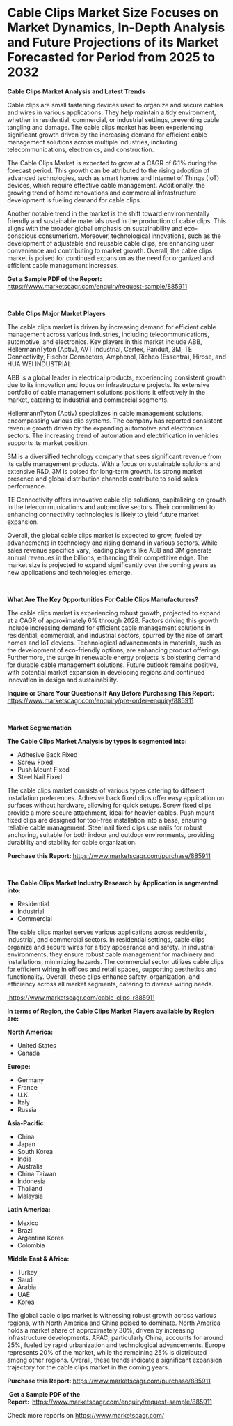 <p><h1>Cable Clips Market Size Focuses on Market Dynamics, In-Depth Analysis and Future Projections of its Market Forecasted for Period from 2025 to 2032</h1></p><p><strong>Cable Clips Market Analysis and Latest Trends</strong></p>
<p><p>Cable clips are small fastening devices used to organize and secure cables and wires in various applications. They help maintain a tidy environment, whether in residential, commercial, or industrial settings, preventing cable tangling and damage. The cable clips market has been experiencing significant growth driven by the increasing demand for efficient cable management solutions across multiple industries, including telecommunications, electronics, and construction.</p><p>The Cable Clips Market is expected to grow at a CAGR of 6.1% during the forecast period. This growth can be attributed to the rising adoption of advanced technologies, such as smart homes and Internet of Things (IoT) devices, which require effective cable management. Additionally, the growing trend of home renovations and commercial infrastructure development is fueling demand for cable clips.</p><p>Another notable trend in the market is the shift toward environmentally friendly and sustainable materials used in the production of cable clips. This aligns with the broader global emphasis on sustainability and eco-conscious consumerism. Moreover, technological innovations, such as the development of adjustable and reusable cable clips, are enhancing user convenience and contributing to market growth. Overall, the cable clips market is poised for continued expansion as the need for organized and efficient cable management increases.</p></p>
<p><strong>Get a Sample PDF of the Report:&nbsp;</strong> <a href="https://www.marketscagr.com/enquiry/request-sample/885911?utm_campaign=2637&utm_medium=2&utm_source=Github&utm_content=ia&utm_term=01042025&utm_id=cable-clips">https://www.marketscagr.com/enquiry/request-sample/885911</a></p>
<p>&nbsp;</p>
<p><strong>Cable Clips Major Market Players</strong></p>
<p><p>The cable clips market is driven by increasing demand for efficient cable management across various industries, including telecommunications, automotive, and electronics. Key players in this market include ABB, HellermannTyton (Aptiv), AVT Industrial, Certex, Panduit, 3M, TE Connectivity, Fischer Connectors, Amphenol, Richco (Essentra), Hirose, and HUA WEI INDUSTRIAL.</p><p>ABB is a global leader in electrical products, experiencing consistent growth due to its innovation and focus on infrastructure projects. Its extensive portfolio of cable management solutions positions it effectively in the market, catering to industrial and commercial segments.</p><p>HellermannTyton (Aptiv) specializes in cable management solutions, encompassing various clip systems. The company has reported consistent revenue growth driven by the expanding automotive and electronics sectors. The increasing trend of automation and electrification in vehicles supports its market position.</p><p>3M is a diversified technology company that sees significant revenue from its cable management products. With a focus on sustainable solutions and extensive R&D, 3M is poised for long-term growth. Its strong market presence and global distribution channels contribute to solid sales performance.</p><p>TE Connectivity offers innovative cable clip solutions, capitalizing on growth in the telecommunications and automotive sectors. Their commitment to enhancing connectivity technologies is likely to yield future market expansion.</p><p>Overall, the global cable clips market is expected to grow, fueled by advancements in technology and rising demand in various sectors. While sales revenue specifics vary, leading players like ABB and 3M generate annual revenues in the billions, enhancing their competitive edge. The market size is projected to expand significantly over the coming years as new applications and technologies emerge.</p></p>
<p>&nbsp;</p>
<p><strong>What Are The Key Opportunities For Cable Clips Manufacturers?</strong></p>
<p><p>The cable clips market is experiencing robust growth, projected to expand at a CAGR of approximately 6% through 2028. Factors driving this growth include increasing demand for efficient cable management solutions in residential, commercial, and industrial sectors, spurred by the rise of smart homes and IoT devices. Technological advancements in materials, such as the development of eco-friendly options, are enhancing product offerings. Furthermore, the surge in renewable energy projects is bolstering demand for durable cable management solutions. Future outlook remains positive, with potential market expansion in developing regions and continued innovation in design and sustainability.</p></p>
<p><strong>Inquire or Share Your Questions If Any Before Purchasing This Report:</strong> <a href="https://www.marketscagr.com/enquiry/pre-order-enquiry/885911?utm_campaign=2637&utm_medium=2&utm_source=Github&utm_content=ia&utm_term=01042025&utm_id=cable-clips">https://www.marketscagr.com/enquiry/pre-order-enquiry/885911</a></p>
<p>&nbsp;</p>
<p><strong>Market Segmentation</strong></p>
<p><strong>The Cable Clips Market Analysis by types is segmented into:</strong></p>
<p><ul><li>Adhesive Back Fixed</li><li>Screw Fixed</li><li>Push Mount Fixed</li><li>Steel Nail Fixed</li></ul></p>
<p><p>The cable clips market consists of various types catering to different installation preferences. Adhesive back fixed clips offer easy application on surfaces without hardware, allowing for quick setups. Screw fixed clips provide a more secure attachment, ideal for heavier cables. Push mount fixed clips are designed for tool-free installation into a base, ensuring reliable cable management. Steel nail fixed clips use nails for robust anchoring, suitable for both indoor and outdoor environments, providing durability and stability for cable organization.</p></p>
<p><strong>Purchase this Report:&nbsp;</strong><a href="https://www.marketscagr.com/purchase/885911?utm_campaign=2637&utm_medium=2&utm_source=Github&utm_content=ia&utm_term=01042025&utm_id=cable-clips">https://www.marketscagr.com/purchase/885911</a></p>
<p>&nbsp;</p>
<p><strong>The Cable Clips Market Industry Research by Application is segmented into:</strong></p>
<p><ul><li>Residential</li><li>Industrial</li><li>Commercial</li></ul></p>
<p><p>The cable clips market serves various applications across residential, industrial, and commercial sectors. In residential settings, cable clips organize and secure wires for a tidy appearance and safety. In industrial environments, they ensure robust cable management for machinery and installations, minimizing hazards. The commercial sector utilizes cable clips for efficient wiring in offices and retail spaces, supporting aesthetics and functionality. Overall, these clips enhance safety, organization, and efficiency across all market segments, catering to diverse wiring needs.</p></p>
<p><a href="https://www.marketscagr.com/cable-clips-r885911?utm_campaign=2637&utm_medium=2&utm_source=Github&utm_content=ia&utm_term=01042025&utm_id=cable-clips">&nbsp;https://www.marketscagr.com/cable-clips-r885911</a></p>
<p><strong>In terms of Region, the Cable Clips Market Players available by Region are:</strong></p>
<p>
    <p> <strong> North America: </strong>
        <ul>
            <li>United States</li>
            <li>Canada</li>
        </ul>
        </p> 
    <p> <strong> Europe: </strong>
        <ul>
            <li>Germany</li>
            <li>France</li>
            <li>U.K.</li>
            <li>Italy</li>
            <li>Russia</li>
        </ul>
        </p> 
    <p> <strong> Asia-Pacific: </strong>
        <ul>
            <li>China</li>
            <li>Japan</li>
            <li>South Korea</li>
            <li>India</li>
            <li>Australia</li>
            <li>China Taiwan</li>
            <li>Indonesia</li>
            <li>Thailand</li>
            <li>Malaysia</li>
        </ul>
        </p> 
    <p> <strong> Latin America: </strong>
        <ul>
            <li>Mexico</li>
            <li>Brazil</li>
            <li>Argentina Korea</li>
            <li>Colombia</li>
        </ul>
        </p> 
    <p> <strong> Middle East & Africa: </strong>
        <ul>
            <li>Turkey</li>
            <li>Saudi</li>
            <li>Arabia</li>
            <li>UAE</li>
            <li>Korea</li>
        </ul>
    </p>
    </p>
<p><p>The global cable clips market is witnessing robust growth across various regions, with North America and China poised to dominate. North America holds a market share of approximately 30%, driven by increasing infrastructure developments. APAC, particularly China, accounts for around 25%, fueled by rapid urbanization and technological advancements. Europe represents 20% of the market, while the remaining 25% is distributed among other regions. Overall, these trends indicate a significant expansion trajectory for the cable clips market in the coming years.</p></p>
<p><strong>Purchase this Report: </strong><a href="https://www.marketscagr.com/purchase/885911?utm_campaign=2637&utm_medium=2&utm_source=Github&utm_content=ia&utm_term=01042025&utm_id=cable-clips">https://www.marketscagr.com/purchase/885911</a></p>
<p>&nbsp;<strong>Get a Sample PDF of the Report:&nbsp;&nbsp;</strong><a href="https://www.marketscagr.com/enquiry/request-sample/885911?utm_campaign=2637&utm_medium=2&utm_source=Github&utm_content=ia&utm_term=01042025&utm_id=cable-clips">https://www.marketscagr.com/enquiry/request-sample/885911</a></p>
<p><strong></strong></p>
<p>Check more reports on <a href="https://www.marketscagr.com/?utm_campaign=2637&utm_medium=2&utm_source=Github&utm_content=ia&utm_term=01042025&utm_id=cable-clips">https://www.marketscagr.com/</a></p>